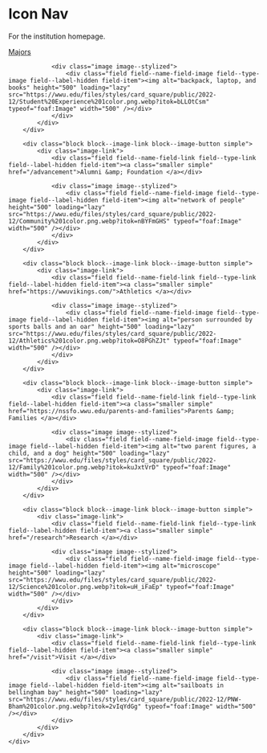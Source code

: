# Icon Nav
For the institution homepage.

<div class="icon-nav-container layout--flex">
<nav aria-label="Resources" class="icon-nav">
    <div class="layout__region layout__region--content">
        <div class="block block--image-link block--image-button simple">
            <div class="image-link">
                <div class="field field--name-field-link field--type-link field--label-hidden field-item"><a class="smaller simple" href="/majors">Majors </a></div>
                
                <div class="image image--stylized">
                    <div class="field field--name-field-image field--type-image field--label-hidden field-item"><img alt="backpack, laptop, and books" height="500" loading="lazy" src="https://wwu.edu/files/styles/card_square/public/2022-12/Student%20Experience%201color.png.webp?itok=bLLOtCsm" typeof="foaf:Image" width="500" /></div>
                </div>
            </div>
        </div>
        
        <div class="block block--image-link block--image-button simple">
            <div class="image-link">
                <div class="field field--name-field-link field--type-link field--label-hidden field-item"><a class="smaller simple" href="/advancement">Alumni &amp; Foundation </a></div>
                
                <div class="image image--stylized">
                    <div class="field field--name-field-image field--type-image field--label-hidden field-item"><img alt="network of people" height="500" loading="lazy" src="https://wwu.edu/files/styles/card_square/public/2022-12/Community%201color.png.webp?itok=nBYFmGHS" typeof="foaf:Image" width="500" /></div>
                </div>
            </div>
        </div>
        
        <div class="block block--image-link block--image-button simple">
            <div class="image-link">
                <div class="field field--name-field-link field--type-link field--label-hidden field-item"><a class="smaller simple" href="https://wwuvikings.com/">Athletics </a></div>
                
                <div class="image image--stylized">
                    <div class="field field--name-field-image field--type-image field--label-hidden field-item"><img alt="person surrounded by sports balls and an oar" height="500" loading="lazy" src="https://wwu.edu/files/styles/card_square/public/2022-12/Athletics%201color.png.webp?itok=O8PGhZJt" typeof="foaf:Image" width="500" /></div>
                </div>
            </div>
        </div>
        
        <div class="block block--image-link block--image-button simple">
            <div class="image-link">
                <div class="field field--name-field-link field--type-link field--label-hidden field-item"><a class="smaller simple" href="https://nssfo.wwu.edu/parents-and-families">Parents &amp; Families </a></div>
                
                <div class="image image--stylized">
                    <div class="field field--name-field-image field--type-image field--label-hidden field-item"><img alt="two parent figures, a child, and a dog" height="500" loading="lazy" src="https://wwu.edu/files/styles/card_square/public/2022-12/Family%201color.png.webp?itok=kuJxtVrD" typeof="foaf:Image" width="500" /></div>
                </div>
            </div>
        </div>
        
        <div class="block block--image-link block--image-button simple">
            <div class="image-link">
                <div class="field field--name-field-link field--type-link field--label-hidden field-item"><a class="smaller simple" href="/research">Research </a></div>
                
                <div class="image image--stylized">
                    <div class="field field--name-field-image field--type-image field--label-hidden field-item"><img alt="microscope" height="500" loading="lazy" src="https://wwu.edu/files/styles/card_square/public/2022-12/Science%201color.png.webp?itok=uH_iFaEp" typeof="foaf:Image" width="500" /></div>
                </div>
            </div>
        </div>
        
        <div class="block block--image-link block--image-button simple">
            <div class="image-link">
                <div class="field field--name-field-link field--type-link field--label-hidden field-item"><a class="smaller simple" href="/visit">Visit </a></div>
                
                <div class="image image--stylized">
                    <div class="field field--name-field-image field--type-image field--label-hidden field-item"><img alt="sailboats in bellingham bay" height="500" loading="lazy" src="https://wwu.edu/files/styles/card_square/public/2022-12/PNW-Bham%201color.png.webp?itok=2vIqYdGg" typeof="foaf:Image" width="500" /></div>
                </div>
            </div>
        </div>
    </div>
</nav>
</div>